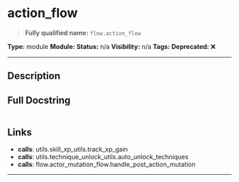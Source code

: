 # action_flow
> **Fully qualified name:** `flow.action_flow`

**Type:** module
**Module:** 
**Status:** n/a
**Visibility:** n/a
**Tags:** 
**Deprecated:** ❌

---

## Description


## Full Docstring
```

```

## Links
- **calls**: utils.skill_xp_utils.track_xp_gain
- **calls**: utils.technique_unlock_utils.auto_unlock_techniques
- **calls**: flow.actor_mutation_flow.handle_post_action_mutation


---
